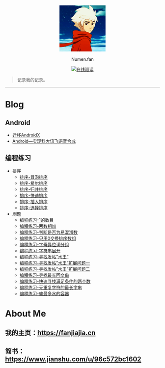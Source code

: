 <p align="center">
<a href="https://fanjiajia.cn" target="_blank">
	<img src="https://github.com/Numen-fan/BlogPicRepo/blob/master/img/logo.jpg" width="150px"/>
</a>
<p align="center">Numen.fan</p>
</p>

<p align="center">
  <a href=""><img src="https://img.shields.io/badge/阅读-read-brightgreen.svg" alt="在线阅读"></a>
</p>

> 记录我的记录。
--- 
# Blog
## Android
- [迁移AndroidX](https://github.com/Numen-fan/Blog/blob/master/Android/%E8%BF%81%E7%A7%BBAndroidX.md)
- [Android—实现科大讯飞语音合成](https://github.com/Numen-fan/Blog/blob/master/Android/Android%E2%80%94%E5%AE%9E%E7%8E%B0%E7%A7%91%E5%A4%A7%E8%AE%AF%E9%A3%9E%E8%AF%AD%E9%9F%B3%E5%90%88%E6%88%90.md)
## 编程练习
- 排序
  - [排序-冒泡排序](https://github.com/Numen-fan/Blog/blob/master/%E7%BC%96%E7%A8%8B%E7%BB%83%E4%B9%A0/%E6%8E%92%E5%BA%8F-%E5%86%92%E6%B3%A1%E6%8E%92%E5%BA%8F.md)
  - [排序-希尔排序](https://github.com/Numen-fan/Blog/blob/master/%E7%BC%96%E7%A8%8B%E7%BB%83%E4%B9%A0/%E6%8E%92%E5%BA%8F-%E5%B8%8C%E5%B0%94%E6%8E%92%E5%BA%8F.md)
  - [排序-归并排序](https://github.com/Numen-fan/Blog/blob/master/%E7%BC%96%E7%A8%8B%E7%BB%83%E4%B9%A0/%E6%8E%92%E5%BA%8F-%E5%BD%92%E5%B9%B6%E6%8E%92%E5%BA%8F.md)
  - [排序-快速排序](https://github.com/Numen-fan/Blog/blob/master/%E7%BC%96%E7%A8%8B%E7%BB%83%E4%B9%A0/%E6%8E%92%E5%BA%8F-%E5%BF%AB%E9%80%9F%E6%8E%92%E5%BA%8F.md)
  - [排序-插入排序](https://github.com/Numen-fan/Blog/blob/master/%E7%BC%96%E7%A8%8B%E7%BB%83%E4%B9%A0/%E6%8E%92%E5%BA%8F-%E6%8F%92%E5%85%A5%E6%8E%92%E5%BA%8F.md)
  - [排序-选择排序](https://github.com/Numen-fan/Blog/blob/master/%E7%BC%96%E7%A8%8B%E7%BB%83%E4%B9%A0/%E6%8E%92%E5%BA%8F-%E9%80%89%E6%8B%A9%E6%8E%92%E5%BA%8F.md)
- 刷题
  - [编程练习-1的数目](https://github.com/Numen-fan/Blog/blob/master/%E7%BC%96%E7%A8%8B%E7%BB%83%E4%B9%A0/%E5%88%B7%E9%A2%98/%E7%BC%96%E7%A8%8B%E7%BB%83%E4%B9%A0-1%E7%9A%84%E6%95%B0%E7%9B%AE.md)
  - [编程练习-两数相加](https://github.com/Numen-fan/Blog/blob/master/%E7%BC%96%E7%A8%8B%E7%BB%83%E4%B9%A0/%E5%88%B7%E9%A2%98/%E7%BC%96%E7%A8%8B%E7%BB%83%E4%B9%A0-%E4%B8%A4%E6%95%B0%E7%9B%B8%E5%8A%A0.md)
  - [编程练习-判断是否为易混淆数](https://github.com/Numen-fan/Blog/blob/master/%E7%BC%96%E7%A8%8B%E7%BB%83%E4%B9%A0/%E5%88%B7%E9%A2%98/%E7%BC%96%E7%A8%8B%E7%BB%83%E4%B9%A0-%E5%88%A4%E6%96%AD%E6%98%AF%E5%90%A6%E4%B8%BA%E6%98%93%E6%B7%B7%E6%B7%86%E6%95%B0.md)
  - [编程练习-只用0交换排序数组](https://github.com/Numen-fan/Blog/blob/master/%E7%BC%96%E7%A8%8B%E7%BB%83%E4%B9%A0/%E5%88%B7%E9%A2%98/%E7%BC%96%E7%A8%8B%E7%BB%83%E4%B9%A0-%E5%8F%AA%E7%94%A80%E4%BA%A4%E6%8D%A2%E6%8E%92%E5%BA%8F%E6%95%B0%E7%BB%84.md)
  - [编程练习-字母异位词分组](https://github.com/Numen-fan/Blog/blob/master/%E7%BC%96%E7%A8%8B%E7%BB%83%E4%B9%A0/%E5%88%B7%E9%A2%98/%E7%BC%96%E7%A8%8B%E7%BB%83%E4%B9%A0-%E5%AD%97%E6%AF%8D%E5%BC%82%E4%BD%8D%E8%AF%8D%E5%88%86%E7%BB%84.md)
  - [编程练习-字符串展开](https://github.com/Numen-fan/Blog/blob/master/%E7%BC%96%E7%A8%8B%E7%BB%83%E4%B9%A0/%E5%88%B7%E9%A2%98/%E7%BC%96%E7%A8%8B%E7%BB%83%E4%B9%A0-%E5%AD%97%E7%AC%A6%E4%B8%B2%E5%B1%95%E5%BC%80.md)
  - [编程练习-寻找发帖”水王”](https://github.com/Numen-fan/Blog/blob/master/%E7%BC%96%E7%A8%8B%E7%BB%83%E4%B9%A0/%E5%88%B7%E9%A2%98/%E7%BC%96%E7%A8%8B%E7%BB%83%E4%B9%A0-%E5%AF%BB%E6%89%BE%E5%8F%91%E5%B8%96%E2%80%9D%E6%B0%B4%E7%8E%8B%E2%80%9D.md)
  - [编程练习-寻找发帖”水王”扩展问题一](https://github.com/Numen-fan/Blog/blob/master/%E7%BC%96%E7%A8%8B%E7%BB%83%E4%B9%A0/%E5%88%B7%E9%A2%98/%E7%BC%96%E7%A8%8B%E7%BB%83%E4%B9%A0-%E5%AF%BB%E6%89%BE%E5%8F%91%E5%B8%96%E2%80%9D%E6%B0%B4%E7%8E%8B%E2%80%9D%E6%89%A9%E5%B1%95%E9%97%AE%E9%A2%98%E4%B8%80.md)
  - [编程练习-寻找发帖”水王”扩展问题二](https://github.com/Numen-fan/Blog/blob/master/%E7%BC%96%E7%A8%8B%E7%BB%83%E4%B9%A0/%E5%88%B7%E9%A2%98/%E7%BC%96%E7%A8%8B%E7%BB%83%E4%B9%A0-%E5%AF%BB%E6%89%BE%E5%8F%91%E5%B8%96%E2%80%9D%E6%B0%B4%E7%8E%8B%E2%80%9D%E6%89%A9%E5%B1%95%E9%97%AE%E9%A2%98%E4%BA%8C.md)
  - [编程练习-寻找最长回文串](https://github.com/Numen-fan/Blog/blob/master/%E7%BC%96%E7%A8%8B%E7%BB%83%E4%B9%A0/%E5%88%B7%E9%A2%98/%E7%BC%96%E7%A8%8B%E7%BB%83%E4%B9%A0-%E5%AF%BB%E6%89%BE%E6%9C%80%E9%95%BF%E5%9B%9E%E6%96%87%E4%B8%B2.md)
  - [编程练习-快速寻找满足条件的两个数](https://github.com/Numen-fan/Blog/blob/master/%E7%BC%96%E7%A8%8B%E7%BB%83%E4%B9%A0/%E5%88%B7%E9%A2%98/%E7%BC%96%E7%A8%8B%E7%BB%83%E4%B9%A0-%E5%BF%AB%E9%80%9F%E5%AF%BB%E6%89%BE%E6%BB%A1%E8%B6%B3%E6%9D%A1%E4%BB%B6%E7%9A%84%E4%B8%A4%E4%B8%AA%E6%95%B0.md)
  - [编程练习-无重复字符的最长字串](https://github.com/Numen-fan/Blog/blob/master/%E7%BC%96%E7%A8%8B%E7%BB%83%E4%B9%A0/%E5%88%B7%E9%A2%98/%E7%BC%96%E7%A8%8B%E7%BB%83%E4%B9%A0-%E6%97%A0%E9%87%8D%E5%A4%8D%E5%AD%97%E7%AC%A6%E7%9A%84%E6%9C%80%E9%95%BF%E5%AD%97%E4%B8%B2.md)
  - [编程练习-盛最多水的容器](https://github.com/Numen-fan/Blog/blob/master/%E7%BC%96%E7%A8%8B%E7%BB%83%E4%B9%A0/%E5%88%B7%E9%A2%98/%E7%BC%96%E7%A8%8B%E7%BB%83%E4%B9%A0-%E7%9B%9B%E6%9C%80%E5%A4%9A%E6%B0%B4%E7%9A%84%E5%AE%B9%E5%99%A8.md)
# About Me
## 我的主页：https://fanjiajia.cn
## 简书：https://www.jianshu.com/u/96c572bc1602
